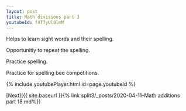 ```yaml
---
layout: post
title: Math divisions part 3
youtubeId: f4T7yUl8lmM
---
```

 
 
Helps to learn sight words and their spelling.

Opportunitiy to repeat the spelling. 

Practice spelling. 
 
Practice for spelling bee competitions. 
 
{% include youtubePlayer.html id=page.youtubeId %}
 
 

[Next]({{ site.baseurl }}{% link  split3/_posts/2020-04-11-Math additions part 18.md%})
 
